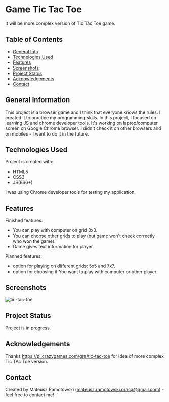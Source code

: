 <!-- finished:
technologies used
contact -->
# Game Tic Tac Toe
It will be more complex version of Tic Tac Toe game.
 

## Table of Contents
* [General Info](#general-information)
* [Technologies Used](#technologies-used)
* [Features](#features)
* [Screenshots](#screenshots)
* [Project Status](#project-status)
* [Acknowledgements](#acknowledgements)
* [Contact](#contact)

## General Information
This project is a browser game and I think that everyone knows the rules.  I created it to practice my programming skills. In this project, I focused on learning JS and chrome developer tools. It's working on laptop/computer screen on Google Chrome browser. I didn't check it on other browsers and on mobiles - I want to do it in the future. 

## Technologies Used
Project is created with:
* HTML5
* CSS3
* JS(ES6+)

I was using Chrome developer tools for testing my application.
## Features
Finished features:
- You can play with computer on grid 3x3.
- You can choose other grids to play (but game won't check correctly who won the game).
- Game gives text information for player.

Planned features:
- option for playing on different grids: 5x5 and 7x7.
- option for choosing if You want to play with computer or other player.

## Screenshots
![tic-tac-toe](https://user-images.githubusercontent.com/83215700/160283437-6a23a457-7818-4f32-97cc-c1a5b1398638.PNG)

## Project Status
Project is in progress.

## Acknowledgements
Thanks https://pl.crazygames.com/gra/tic-tac-toe for idea of more complex Tic TAc Toe version.

## Contact
Created by Mateusz Ramotowski (mateusz.ramotowski.praca@gmail.com) - feel free to contact me!
